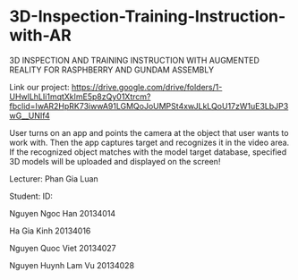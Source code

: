 # 3D-Inspection-Training-Instruction-with-AR
3D INSPECTION AND TRAINING INSTRUCTION WITH AUGMENTED REALITY FOR RASPHBERRY AND GUNDAM ASSEMBLY

Link our project:
https://drive.google.com/drive/folders/1-UHwlLhLIi1mqtXkImE5p8zQy01Xtrcm?fbclid=IwAR2HpRK73iwwA91LGMQoJoUMPSt4xwJLkLQoU17zW1uE3LbJP3wG__UNIf4

User turns on an app and points the camera at the object that user wants to work with. Then the app captures target and recognizes it in the video area. If the recognized object matches with the model target database, specified 3D models will be uploaded and displayed on the screen!

Lecturer:  Phan Gia Luan

Student:                       ID:

Nguyen Ngoc Han		             20134014

Ha Gia Kinh        						 20134016

Nguyen Quoc Viet						   20134027

Nguyen Huynh Lam Vu				     20134028
